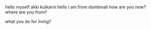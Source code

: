 hello myself akki kulkarni
hello
i am from dombivali
how are you now?
where are you from?

what you do for living?

